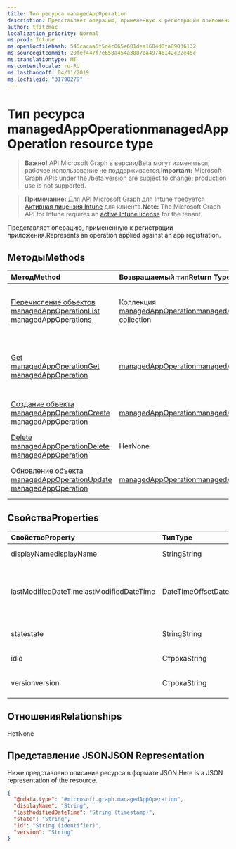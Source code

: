 ```yaml
---
title: Тип ресурса managedAppOperation
description: Представляет операцию, примененную к регистрации приложения.
author: tfitzmac
localization_priority: Normal
ms.prod: Intune
ms.openlocfilehash: 545cacaa5f5d4c065e681dea1604d0fa89036132
ms.sourcegitcommit: 20fef447f7e658a454a3887ea49746142c22e45c
ms.translationtype: MT
ms.contentlocale: ru-RU
ms.lasthandoff: 04/11/2019
ms.locfileid: "31790279"
---
```

# <a name="managedappoperation-resource-type"></a><span data-ttu-id="febb8-103">Тип ресурса managedAppOperation</span><span class="sxs-lookup"><span data-stu-id="febb8-103">managedAppOperation resource type</span></span>

> <span data-ttu-id="febb8-104">**Важно!** API Microsoft Graph в версии/Beta могут изменяться; рабочее использование не поддерживается.</span><span class="sxs-lookup"><span data-stu-id="febb8-104">**Important:** Microsoft Graph APIs under the /beta version are subject to change; production use is not supported.</span></span>

> <span data-ttu-id="febb8-105">**Примечание:** Для API Microsoft Graph для Intune требуется [Активная лицензия Intune](https://go.microsoft.com/fwlink/?linkid=839381) для клиента.</span><span class="sxs-lookup"><span data-stu-id="febb8-105">**Note:** The Microsoft Graph API for Intune requires an [active Intune license](https://go.microsoft.com/fwlink/?linkid=839381) for the tenant.</span></span>

<span data-ttu-id="febb8-106">Представляет операцию, примененную к регистрации приложения.</span><span class="sxs-lookup"><span data-stu-id="febb8-106">Represents an operation applied against an app registration.</span></span>

## <a name="methods"></a><span data-ttu-id="febb8-107">Методы</span><span class="sxs-lookup"><span data-stu-id="febb8-107">Methods</span></span>
|<span data-ttu-id="febb8-108">Метод</span><span class="sxs-lookup"><span data-stu-id="febb8-108">Method</span></span>|<span data-ttu-id="febb8-109">Возвращаемый тип</span><span class="sxs-lookup"><span data-stu-id="febb8-109">Return Type</span></span>|<span data-ttu-id="febb8-110">Описание</span><span class="sxs-lookup"><span data-stu-id="febb8-110">Description</span></span>|
|:---|:---|:---|
|[<span data-ttu-id="febb8-111">Перечисление объектов managedAppOperation</span><span class="sxs-lookup"><span data-stu-id="febb8-111">List managedAppOperations</span></span>](../api/intune-mam-managedappoperation-list.md)|<span data-ttu-id="febb8-112">Коллекция [managedAppOperation](../resources/intune-mam-managedappoperation.md)</span><span class="sxs-lookup"><span data-stu-id="febb8-112">[managedAppOperation](../resources/intune-mam-managedappoperation.md) collection</span></span>|<span data-ttu-id="febb8-113">Список свойств и связей объектов [managedAppOperation](../resources/intune-mam-managedappoperation.md).</span><span class="sxs-lookup"><span data-stu-id="febb8-113">List properties and relationships of the [managedAppOperation](../resources/intune-mam-managedappoperation.md) objects.</span></span>|
|[<span data-ttu-id="febb8-114">Get managedAppOperation</span><span class="sxs-lookup"><span data-stu-id="febb8-114">Get managedAppOperation</span></span>](../api/intune-mam-managedappoperation-get.md)|[<span data-ttu-id="febb8-115">managedAppOperation</span><span class="sxs-lookup"><span data-stu-id="febb8-115">managedAppOperation</span></span>](../resources/intune-mam-managedappoperation.md)|<span data-ttu-id="febb8-116">Чтение свойств и связей объекта [managedAppOperation](../resources/intune-mam-managedappoperation.md).</span><span class="sxs-lookup"><span data-stu-id="febb8-116">Read properties and relationships of the [managedAppOperation](../resources/intune-mam-managedappoperation.md) object.</span></span>|
|[<span data-ttu-id="febb8-117">Создание объекта managedAppOperation</span><span class="sxs-lookup"><span data-stu-id="febb8-117">Create managedAppOperation</span></span>](../api/intune-mam-managedappoperation-create.md)|[<span data-ttu-id="febb8-118">managedAppOperation</span><span class="sxs-lookup"><span data-stu-id="febb8-118">managedAppOperation</span></span>](../resources/intune-mam-managedappoperation.md)|<span data-ttu-id="febb8-119">Создание объекта [managedAppOperation](../resources/intune-mam-managedappoperation.md).</span><span class="sxs-lookup"><span data-stu-id="febb8-119">Create a new [managedAppOperation](../resources/intune-mam-managedappoperation.md) object.</span></span>|
|[<span data-ttu-id="febb8-120">Delete managedAppOperation</span><span class="sxs-lookup"><span data-stu-id="febb8-120">Delete managedAppOperation</span></span>](../api/intune-mam-managedappoperation-delete.md)|<span data-ttu-id="febb8-121">Нет</span><span class="sxs-lookup"><span data-stu-id="febb8-121">None</span></span>|<span data-ttu-id="febb8-122">Удаляет объекта [managedAppOperation](../resources/intune-mam-managedappoperation.md).</span><span class="sxs-lookup"><span data-stu-id="febb8-122">Deletes a [managedAppOperation](../resources/intune-mam-managedappoperation.md).</span></span>|
|[<span data-ttu-id="febb8-123">Обновление объекта managedAppOperation</span><span class="sxs-lookup"><span data-stu-id="febb8-123">Update managedAppOperation</span></span>](../api/intune-mam-managedappoperation-update.md)|[<span data-ttu-id="febb8-124">managedAppOperation</span><span class="sxs-lookup"><span data-stu-id="febb8-124">managedAppOperation</span></span>](../resources/intune-mam-managedappoperation.md)|<span data-ttu-id="febb8-125">Обновление свойств объекта [managedAppOperation](../resources/intune-mam-managedappoperation.md).</span><span class="sxs-lookup"><span data-stu-id="febb8-125">Update the properties of a [managedAppOperation](../resources/intune-mam-managedappoperation.md) object.</span></span>|

## <a name="properties"></a><span data-ttu-id="febb8-126">Свойства</span><span class="sxs-lookup"><span data-stu-id="febb8-126">Properties</span></span>
|<span data-ttu-id="febb8-127">Свойство</span><span class="sxs-lookup"><span data-stu-id="febb8-127">Property</span></span>|<span data-ttu-id="febb8-128">Тип</span><span class="sxs-lookup"><span data-stu-id="febb8-128">Type</span></span>|<span data-ttu-id="febb8-129">Описание</span><span class="sxs-lookup"><span data-stu-id="febb8-129">Description</span></span>|
|:---|:---|:---|
|<span data-ttu-id="febb8-130">displayName</span><span class="sxs-lookup"><span data-stu-id="febb8-130">displayName</span></span>|<span data-ttu-id="febb8-131">String</span><span class="sxs-lookup"><span data-stu-id="febb8-131">String</span></span>|<span data-ttu-id="febb8-132">Имя операции.</span><span class="sxs-lookup"><span data-stu-id="febb8-132">The operation name.</span></span>|
|<span data-ttu-id="febb8-133">lastModifiedDateTime</span><span class="sxs-lookup"><span data-stu-id="febb8-133">lastModifiedDateTime</span></span>|<span data-ttu-id="febb8-134">DateTimeOffset</span><span class="sxs-lookup"><span data-stu-id="febb8-134">DateTimeOffset</span></span>|<span data-ttu-id="febb8-135">Время последнего изменения операции для приложения.</span><span class="sxs-lookup"><span data-stu-id="febb8-135">The last time the app operation was modified.</span></span>|
|<span data-ttu-id="febb8-136">state</span><span class="sxs-lookup"><span data-stu-id="febb8-136">state</span></span>|<span data-ttu-id="febb8-137">String</span><span class="sxs-lookup"><span data-stu-id="febb8-137">String</span></span>|<span data-ttu-id="febb8-138">Текущее состояние операции</span><span class="sxs-lookup"><span data-stu-id="febb8-138">The current state of the operation</span></span>|
|<span data-ttu-id="febb8-139">id</span><span class="sxs-lookup"><span data-stu-id="febb8-139">id</span></span>|<span data-ttu-id="febb8-140">Строка</span><span class="sxs-lookup"><span data-stu-id="febb8-140">String</span></span>|<span data-ttu-id="febb8-141">Ключ объекта.</span><span class="sxs-lookup"><span data-stu-id="febb8-141">Key of the entity.</span></span>|
|<span data-ttu-id="febb8-142">version</span><span class="sxs-lookup"><span data-stu-id="febb8-142">version</span></span>|<span data-ttu-id="febb8-143">Строка</span><span class="sxs-lookup"><span data-stu-id="febb8-143">String</span></span>|<span data-ttu-id="febb8-144">Версия объекта.</span><span class="sxs-lookup"><span data-stu-id="febb8-144">Version of the entity.</span></span>|

## <a name="relationships"></a><span data-ttu-id="febb8-145">Отношения</span><span class="sxs-lookup"><span data-stu-id="febb8-145">Relationships</span></span>
<span data-ttu-id="febb8-146">Нет</span><span class="sxs-lookup"><span data-stu-id="febb8-146">None</span></span>

## <a name="json-representation"></a><span data-ttu-id="febb8-147">Представление JSON</span><span class="sxs-lookup"><span data-stu-id="febb8-147">JSON Representation</span></span>
<span data-ttu-id="febb8-148">Ниже представлено описание ресурса в формате JSON.</span><span class="sxs-lookup"><span data-stu-id="febb8-148">Here is a JSON representation of the resource.</span></span>
<!-- {
  "blockType": "resource",
  "keyProperty": "id",
  "@odata.type": "microsoft.graph.managedAppOperation"
}
-->
``` json
{
  "@odata.type": "#microsoft.graph.managedAppOperation",
  "displayName": "String",
  "lastModifiedDateTime": "String (timestamp)",
  "state": "String",
  "id": "String (identifier)",
  "version": "String"
}
```





